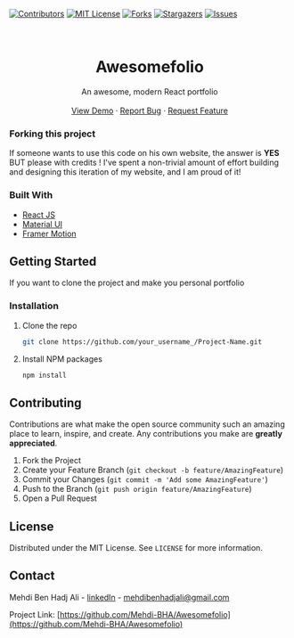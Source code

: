 [![Contributors][contributors-shield]][contributors-url]
[![MIT License][license-shield]][license-url]
[![Forks][forks-shield]][forks-url]
[![Stargazers][stars-shield]][stars-url]
[![Issues][issues-shield]][issues-url]

<!-- PROJECT PREVIEW -->
<br />
<p align="center">

  <h1 align="center">Awesomefolio</h3>

  <p align="center">
    An awesome, modern React portfolio
    <br />
    <br />
    <a href="https://mehdibha.codehub.tn">View Demo</a>
    ·
    <a href="https://github.com/Mehdi-BHA/Awesomefolio/issues">Report Bug</a>
    ·
    <a href="https://github.com/Mehdi-BHA/Awesomefolio/issues">Request Feature</a>
  </p>
</p>





### Forking this project
If someone wants to use this code on his own website, the answer is **YES** BUT please with credits !
I've spent a non-trivial amount of effort building and designing this iteration of my website, and I am proud of it!



### Built With

* [React JS](https://reactjs.org/)
* [Material UI](https://material-ui.com/)
* [Framer Motion](https://www.framer.com/motion/)

<!-- GETTING STARTED -->
## Getting Started

If you want to clone the project and make you personal portfolio

### Installation

1. Clone the repo
   ```sh
   git clone https://github.com/your_username_/Project-Name.git
   ```
2. Install NPM packages
   ```sh
   npm install
   ```

<!-- CONTRIBUTING -->
## Contributing

Contributions are what make the open source community such an amazing place to learn, inspire, and create. Any contributions you make are **greatly appreciated**.

1. Fork the Project
2. Create your Feature Branch (`git checkout -b feature/AmazingFeature`)
3. Commit your Changes (`git commit -m 'Add some AmazingFeature'`)
4. Push to the Branch (`git push origin feature/AmazingFeature`)
5. Open a Pull Request

<!-- LICENSE -->
## License

Distributed under the MIT License. See `LICENSE` for more information.


<!-- CONTACT -->
## Contact

Mehdi Ben Hadj Ali - [linkedIn](https://www.linkedin.com/in/mehdibha/) - mehdibenhadjali@gmail.com

Project Link: [https://github.com/Mehdi-BHA/Awesomefolio](https://github.com/Mehdi-BHA/Awesomefolio)


<!-- MARKDOWN LINKS & IMAGES -->
<!-- https://www.markdownguide.org/basic-syntax/#reference-style-links -->
[contributors-shield]: https://img.shields.io/github/contributors/Mehdi-BHA/Awesomefolio.svg?style=for-the-badge
[contributors-url]: https://github.com/Mehdi-BHA/Awesomefolio/graphs/contributors
[forks-shield]: https://img.shields.io/github/forks/Mehdi-BHA/Awesomefolio.svg?style=for-the-badge
[forks-url]: https://github.com/Mehdi-BHA/Awesomefolio.svg/network/members
[stars-shield]: https://img.shields.io/github/stars/Mehdi-BHA/Awesomefolio.svg?style=for-the-badge
[stars-url]: https://github.com/Mehdi-BHA/Awesomefolio.svg/stargazers
[issues-shield]: https://img.shields.io/github/issues/Mehdi-BHA/Awesomefolio.svg?style=for-the-badge
[issues-url]: https://github.com/Mehdi-BHA/Awesomefolio.svg/issues
[license-shield]: https://img.shields.io/github/license/Mehdi-BHA/Awesomefolio.svg?style=for-the-badge
[license-url]: https://github.com/Mehdi-BHA/Awesomefolio.svg/blob/master/LICENSE.txt
